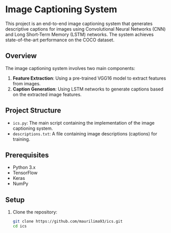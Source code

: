 # Image Captioning System

This project is an end-to-end image captioning system that generates descriptive captions for images using Convolutional Neural Networks (CNN) and Long Short-Term Memory (LSTM) networks. The system achieves state-of-the-art performance on the COCO dataset.

## Overview

The image captioning system involves two main components:
1. **Feature Extraction**: Using a pre-trained VGG16 model to extract features from images.
2. **Caption Generation**: Using LSTM networks to generate captions based on the extracted image features.

## Project Structure

- `ics.py`: The main script containing the implementation of the image captioning system.
- `descriptions.txt`: A file containing image descriptions (captions) for training.

## Prerequisites

- Python 3.x
- TensorFlow
- Keras
- NumPy

## Setup

1. Clone the repository:
   ```bash
   git clone https://github.com/maurilima93/ics.git
   cd ics
